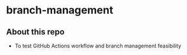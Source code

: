 # branch-management

## About this repo
- To test GitHub Actions workflow and branch management feasibility
